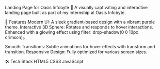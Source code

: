 Landing Page for Oasis Infobyte
🚀 A visually captivating and interactive landing page built as part of my internship at Oasis Infobyte.
 
🌟 Features
Modern UI: A sleek gradient-based design with a vibrant purple theme. 
Interactive 3D Sphere: 
Rotates and responds to hover interactions.
Enhanced with a glowing effect using filter: drop-shadow(0 0 10px crimson);.

Smooth Transitions:
Subtle animations for hover effects with transform and transition.
Responsive Design: Fully optimized for various screen sizes.

🛠️ Tech Stack
HTML5
CSS3
JavaScript
